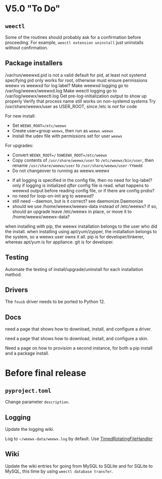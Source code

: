# V5.0 "To Do"

## `weectl`

Some of the routines should probably ask for a confirmation before proceeding.
For example, `weectl extension uninstall` just uninstalls without confirmation. 

## Package installers

/var/run/weewxd.pid is not a valid default for pid, at least not systemd
specifying pid only works for root, otherwise must ensure permissions
weewx vs weewxd for log label?
Make weewxd logging go to /var/log/weewx/weewxd.log
Make weectl logging go to /var/log/weewx/weectl.log
Get pre-log-initialization output to show up properly
Verify that process name still works on non-systemd systems
Try /usr/share/weewx/user as USER_ROOT, since /etc is *not* for code

For new install:
* Set `WEEWX_ROOT=/etc/weewx`
* Create user+group `weewx`, then run as `weewx.weewx`
* Install the udev file with permissions set for user `weewx`

For upgrades:
* Convert `WEEWX_ROOT=/` to`WEEWX_ROOT=/etc/weewx`
* Copy contents of `/usr/share/weewx/user` to `/etc/weewx/bin/user`, then
rename `/usr/share/weewx/user` to `/usr/share/weewx/user-YYmmdd`
* Do not changeover to running as weewx.weewx

- if all logging is specified in the config file, then no need for log-label?
   only if logging is initialized *after* config file is read.  what happens
   to weewxd output before reading config file, or if there are config probs?
- no need for loop-on-init arg to weewxd?
- still need --daemon, but is it correct?  see daemonize.Daemonize
- should we use /home/weewx/weewx-data instead of /etc/weewx?  if so, should
   an upgrade leave /etc/weewx in place, or move it to /home/weewx/weewx-data?

when installing with pip, the weewx installation belongs to the user who did
the install.  when installing using apt/yum/zypper, the installation belongs
to the system, so a weewx user owns it all.  pip is for developer/tinkerer,
whereas apt/yum is for appliance.  git is for developer.


## Testing

Automate the testing of install/upgrade/uninstall for each installation
method.


## Drivers

The `fousb` driver needs to be ported to Python 12.


## Docs

need a page that shows how to download, install, and configure a driver.

need a page that shows how to download, install, and configure a skin.

Need a page on how to provision a second instance, for both a pip install and a
package install.



# Before final release

## `pyproject.toml`

Change parameter `description`.

## Logging

Update the logging wiki.

Log to `~/weewx-data/weewx.log` by default. Use 
[TimedRotatingFileHandler](https://docs.python.org/3/library/logging.handlers.html#timedrotatingfilehandler)


## Wiki

Update the wiki entries for going from MySQL to SQLite and for SQLite to MySQL,
this time by using `weectl database transfer`.

